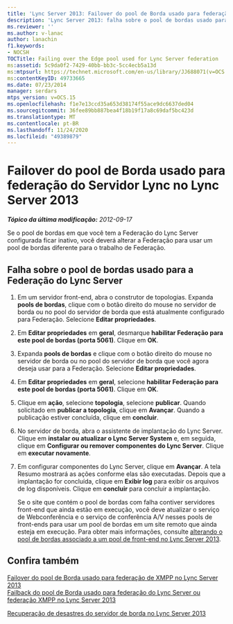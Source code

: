 ```yaml
---
title: 'Lync Server 2013: Failover do pool de Borda usado para federação do Servidor Lync'
description: 'Lync Server 2013: falha sobre o pool de bordas usado para Federação do Lync Server.'
ms.reviewer: ''
ms.author: v-lanac
author: lanachin
f1.keywords:
- NOCSH
TOCTitle: Failing over the Edge pool used for Lync Server federation
ms:assetid: 5c9da0f2-7429-40bb-bb3c-5cc4ecb5a13d
ms:mtpsurl: https://technet.microsoft.com/en-us/library/JJ688071(v=OCS.15)
ms:contentKeyID: 49733665
ms.date: 07/23/2014
manager: serdars
mtps_version: v=OCS.15
ms.openlocfilehash: f1e7e13ccd35a653d38174f55ace9dc6637ded04
ms.sourcegitcommit: 36fee89bb887bea4f18b19f17a8c69daf5bc423d
ms.translationtype: MT
ms.contentlocale: pt-BR
ms.lasthandoff: 11/24/2020
ms.locfileid: "49389879"
---
```

# <a name="failing-over-the-edge-pool-used-for-lync-server-federation-in-lync-server-2013"></a>Failover do pool de Borda usado para federação do Servidor Lync no Lync Server 2013

<div data-xmlns="http://www.w3.org/1999/xhtml">

<div class="topic" data-xmlns="http://www.w3.org/1999/xhtml" data-msxsl="urn:schemas-microsoft-com:xslt" data-cs="https://msdn.microsoft.com/">

<div data-asp="https://msdn2.microsoft.com/asp">



</div>

<div id="mainSection">

<div id="mainBody">

<span> </span>

_**Tópico da última modificação:** 2012-09-17_

Se o pool de bordas em que você tem a Federação do Lync Server configurada ficar inativo, você deverá alterar a Federação para usar um pool de bordas diferente para o trabalho de Federação.

<div>

## <a name="failing-over-the-edge-pool-used-for-lync-server-federation"></a>Falha sobre o pool de bordas usado para a Federação do Lync Server

1.  Em um servidor front-end, abra o construtor de topologias. Expanda **pools de bordas**, clique com o botão direito do mouse no servidor de borda ou no pool do servidor de borda que está atualmente configurado para Federação. Selecione **Editar propriedades**.

2.  Em **Editar propriedades** em **geral**, desmarque **habilitar Federação para este pool de bordas (porta 5061)**. Clique em **OK**.

3.  Expanda **pools de bordas** e clique com o botão direito do mouse no servidor de borda ou no pool do servidor de borda que você agora deseja usar para a Federação. Selecione **Editar propriedades**.

4.  Em **Editar propriedades** em **geral**, selecione **habilitar Federação para este pool de bordas (porta 5061)**. Clique em **OK**.

5.  Clique em **ação**, selecione **topologia**, selecione **publicar**. Quando solicitado em **publicar a topologia**, clique em **Avançar**. Quando a publicação estiver concluída, clique em **concluir**.

6.  No servidor de borda, abra o assistente de implantação do Lync Server. Clique em **instalar ou atualizar o Lync Server System** e, em seguida, clique em **Configurar ou remover componentes do Lync Server**. Clique em **executar novamente**.

7.  Em configurar componentes do Lync Server, clique em **Avançar**. A tela Resumo mostrará as ações conforme elas são executadas. Depois que a implantação for concluída, clique em **Exibir log** para exibir os arquivos de log disponíveis. Clique em **concluir** para concluir a implantação.
    
    Se o site que contém o pool de bordas com falha contiver servidores front-end que ainda estão em execução, você deve atualizar o serviço de Webconferência e o serviço de conferência A/V nesses pools de front-ends para usar um pool de bordas em um site remoto que ainda esteja em execução. Para obter mais informações, consulte [alterando o pool de bordas associado a um pool de front-end no Lync Server 2013](lync-server-2013-changing-the-edge-pool-associated-with-a-front-end-pool.md).

</div>

<div>

## <a name="see-also"></a>Confira também


[Failover do pool de Borda usado para federação de XMPP no Lync Server 2013](lync-server-2013-failing-over-the-edge-pool-used-for-xmpp-federation.md)  
[Failback do pool de Borda usado para federação do Lync Server ou federação XMPP no Lync Server 2013](lync-server-2013-failing-back-the-edge-pool-used-for-lync-server-federation-or-xmpp-federation.md)  


[Recuperação de desastres do servidor de borda no Lync Server 2013](lync-server-2013-edge-server-disaster-recovery.md)  
  

</div>

</div>

<span> </span>

</div>

</div>

</div>

